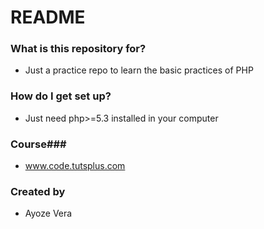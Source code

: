 # README #

### What is this repository for? ###

* Just a practice repo to learn the basic practices of PHP

### How do I get set up? ###

* Just need php>=5.3 installed in your computer

### Course###

* www.code.tutsplus.com

### Created by ###

* Ayoze Vera